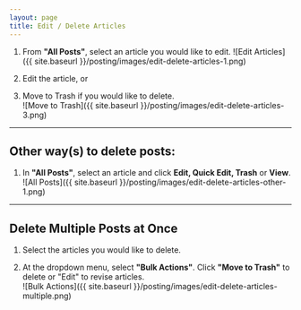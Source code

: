 ```yaml
---
layout: page
title: Edit / Delete Articles
---
```


1. From **"All Posts"**, select an article you would like to edit.
![Edit Articles]({{ site.baseurl }}/posting/images/edit-delete-articles-1.png)

2. Edit the article, or

3. Move to Trash if you would like to delete.  
![Move to Trash]({{ site.baseurl }}/posting/images/edit-delete-articles-3.png)

- - - -

## Other way(s) to delete posts:

1. In **"All Posts"**, select an article and click **Edit, Quick Edit, Trash** or **View**.  
![All Posts]({{ site.baseurl }}/posting/images/edit-delete-articles-other-1.png)

- - - -

## Delete Multiple Posts at Once

1. Select the articles you would like to delete.

2. At the dropdown menu, select **"Bulk Actions"**. Click **"Move to Trash"** to delete or "Edit" to revise articles.  
![Bulk Actions]({{ site.baseurl }}/posting/images/edit-delete-articles-multiple.png)
